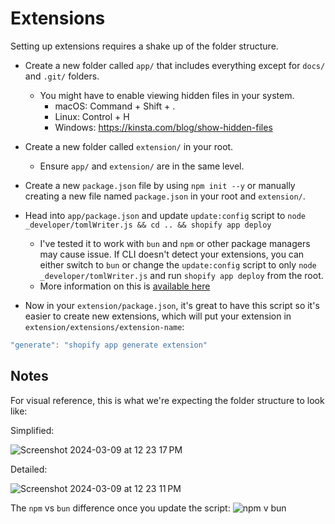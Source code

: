 # Extensions

Setting up extensions requires a shake up of the folder structure.

- Create a new folder called `app/` that includes everything except for `docs/` and `.git/` folders.

  - You might have to enable viewing hidden files in your system.
    - macOS: Command + Shift + .
    - Linux: Control + H
    - Windows: https://kinsta.com/blog/show-hidden-files

- Create a new folder called `extension/` in your root.

  - Ensure `app/` and `extension/` are in the same level.

- Create a new `package.json` file by using `npm init --y` or manually creating a new file named `package.json` in your root and `extension/`.

- Head into `app/package.json` and update `update:config` script to `node _developer/tomlWriter.js && cd .. && shopify app deploy`

  - I've tested it to work with `bun` and `npm` or other package managers may cause issue. If CLI doesn't detect your extensions, you can either switch to `bun` or change the `update:config` script to only `node _developer/tomlWriter.js` and run `shopify app deploy` from the root.
  - More information on this is [available here](https://github.com/AdTraceAI/shopify-nextjs-typescript-mongodb-app/discussions/53)

- Now in your `extension/package.json`, it's great to have this script so it's easier to create new extensions, which will put your extension in `extension/extensions/extension-name`:

```javascript
"generate": "shopify app generate extension"
```

## Notes

For visual reference, this is what we're expecting the folder structure to look like:

Simplified:

![Screenshot 2024-03-09 at 12 23 17 PM](https://github.com/kinngh/shopify-nextjs-prisma-app/assets/773555/462479bd-360f-49cb-aed7-b8b1c85ab5a1)

Detailed:

![Screenshot 2024-03-09 at 12 23 11 PM](https://github.com/kinngh/shopify-nextjs-prisma-app/assets/773555/2af3463f-fe9f-4c88-841c-9f15bbf72474)

The `npm` vs `bun` difference once you update the script:
![npm v bun](https://github.com/kinngh/shopify-nextjs-prisma-app/assets/773555/8781d757-92b3-4f26-9aff-79b200920365)

